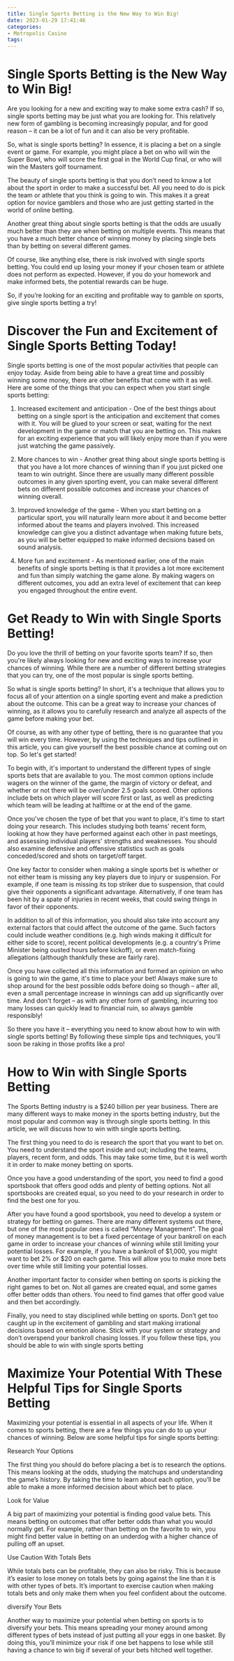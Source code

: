 ```yaml
---
title: Single Sports Betting is the New Way to Win Big!
date: 2023-01-29 17:41:46
categories:
- Metropolis Casino
tags:
---
```



#  Single Sports Betting is the New Way to Win Big!

Are you looking for a new and exciting way to make some extra cash? If so, single sports betting may be just what you are looking for. This relatively new form of gambling is becoming increasingly popular, and for good reason – it can be a lot of fun and it can also be very profitable.

So, what is single sports betting? In essence, it is placing a bet on a single event or game. For example, you might place a bet on who will win the Super Bowl, who will score the first goal in the World Cup final, or who will win the Masters golf tournament.

The beauty of single sports betting is that you don’t need to know a lot about the sport in order to make a successful bet. All you need to do is pick the team or athlete that you think is going to win. This makes it a great option for novice gamblers and those who are just getting started in the world of online betting.

Another great thing about single sports betting is that the odds are usually much better than they are when betting on multiple events. This means that you have a much better chance of winning money by placing single bets than by betting on several different games.

Of course, like anything else, there is risk involved with single sports betting. You could end up losing your money if your chosen team or athlete does not perform as expected. However, if you do your homework and make informed bets, the potential rewards can be huge.

So, if you’re looking for an exciting and profitable way to gamble on sports, give single sports betting a try!

#  Discover the Fun and Excitement of Single Sports Betting Today!

Single sports betting is one of the most popular activities that people can enjoy today. Aside from being able to have a great time and possibly winning some money, there are other benefits that come with it as well. Here are some of the things that you can expect when you start single sports betting:

1) Increased excitement and anticipation - One of the best things about betting on a single sport is the anticipation and excitement that comes with it. You will be glued to your screen or seat, waiting for the next development in the game or match that you are betting on. This makes for an exciting experience that you will likely enjoy more than if you were just watching the game passively.

2) More chances to win - Another great thing about single sports betting is that you have a lot more chances of winning than if you just picked one team to win outright. Since there are usually many different possible outcomes in any given sporting event, you can make several different bets on different possible outcomes and increase your chances of winning overall.

3) Improved knowledge of the game - When you start betting on a particular sport, you will naturally learn more about it and become better informed about the teams and players involved. This increased knowledge can give you a distinct advantage when making future bets, as you will be better equipped to make informed decisions based on sound analysis.

4) More fun and excitement - As mentioned earlier, one of the main benefits of single sports betting is that it provides a lot more excitement and fun than simply watching the game alone. By making wagers on different outcomes, you add an extra level of excitement that can keep you engaged throughout the entire event.

#  Get Ready to Win with Single Sports Betting!

Do you love the thrill of betting on your favorite sports team? If so, then you're likely always looking for new and exciting ways to increase your chances of winning. While there are a number of different betting strategies that you can try, one of the most popular is single sports betting.

So what is single sports betting? In short, it's a technique that allows you to focus all of your attention on a single sporting event and make a prediction about the outcome. This can be a great way to increase your chances of winning, as it allows you to carefully research and analyze all aspects of the game before making your bet.

Of course, as with any other type of betting, there is no guarantee that you will win every time. However, by using the techniques and tips outlined in this article, you can give yourself the best possible chance at coming out on top. So let's get started!

To begin with, it's important to understand the different types of single sports bets that are available to you. The most common options include wagers on the winner of the game, the margin of victory or defeat, and whether or not there will be over/under 2.5 goals scored. Other options include bets on which player will score first or last, as well as predicting which team will be leading at halftime or at the end of the game.

Once you've chosen the type of bet that you want to place, it's time to start doing your research. This includes studying both teams' recent form, looking at how they have performed against each other in past meetings, and assessing individual players' strengths and weaknesses. You should also examine defensive and offensive statistics such as goals conceded/scored and shots on target/off target.

One key factor to consider when making a single sports bet is whether or not either team is missing any key players due to injury or suspension. For example, if one team is missing its top striker due to suspension, that could give their opponents a significant advantage. Alternatively, if one team has been hit by a spate of injuries in recent weeks, that could swing things in favor of their opponents.

In addition to all of this information, you should also take into account any external factors that could affect the outcome of the game. Such factors could include weather conditions (e.g. high winds making it difficult for either side to score), recent political developments (e.g. a country's Prime Minister being ousted hours before kickoff), or even match-fixing allegations (although thankfully these are fairly rare).

Once you have collected all this information and formed an opinion on who is going to win the game, it's time to place your bet! Always make sure to shop around for the best possible odds before doing so though – after all, even a small percentage increase in winnings can add up significantly over time. And don't forget – as with any other form of gambling, incurring too many losses can quickly lead to financial ruin, so always gamble responsibly!

So there you have it – everything you need to know about how to win with single sports betting! By following these simple tips and techniques, you'll soon be raking in those profits like a pro!

#  How to Win with Single Sports Betting
The Sports Betting industry is a $240 billion per year business. There are many different ways to make money in the sports betting industry, but the most popular and common way is through single sports betting. In this article, we will discuss how to win with single sports betting.

The first thing you need to do is research the sport that you want to bet on. You need to understand the sport inside and out; including the teams, players, recent form, and odds. This may take some time, but it is well worth it in order to make money betting on sports.

Once you have a good understanding of the sport, you need to find a good sportsbook that offers good odds and plenty of betting options. Not all sportsbooks are created equal, so you need to do your research in order to find the best one for you.

After you have found a good sportsbook, you need to develop a system or strategy for betting on games. There are many different systems out there, but one of the most popular ones is called “Money Management”. The goal of money management is to bet a fixed percentage of your bankroll on each game in order to increase your chances of winning while still limiting your potential losses. For example, if you have a bankroll of $1,000, you might want to bet 2% or $20 on each game. This will allow you to make more bets over time while still limiting your potential losses.

Another important factor to consider when betting on sports is picking the right games to bet on. Not all games are created equal, and some games offer better odds than others. You need to find games that offer good value and then bet accordingly.

Finally, you need to stay disciplined while betting on sports. Don’t get too caught up in the excitement of gambling and start making irrational decisions based on emotion alone. Stick with your system or strategy and don’t overspend your bankroll chasing losses. If you follow these tips, you should be able to win with single sports betting

#  Maximize Your Potential With These Helpful Tips for Single Sports Betting

Maximizing your potential is essential in all aspects of your life. When it comes to sports betting, there are a few things you can do to up your chances of winning. Below are some helpful tips for single sports betting:

Research Your Options

The first thing you should do before placing a bet is to research the options. This means looking at the odds, studying the matchups and understanding the game’s history. By taking the time to learn about each option, you’ll be able to make a more informed decision about which bet to place.

Look for Value

A big part of maximizing your potential is finding good value bets. This means betting on outcomes that offer better odds than what you would normally get. For example, rather than betting on the favorite to win, you might find better value in betting on an underdog with a higher chance of pulling off an upset.

Use Caution With Totals Bets

While totals bets can be profitable, they can also be risky. This is because it’s easier to lose money on totals bets by going against the line than it is with other types of bets. It’s important to exercise caution when making totals bets and only make them when you feel confident about the outcome.

 diversify Your Bets

Another way to maximize your potential when betting on sports is to diversify your bets. This means spreading your money around among different types of bets instead of just putting all your eggs in one basket. By doing this, you’ll minimize your risk if one bet happens to lose while still having a chance to win big if several of your bets hitched well together.